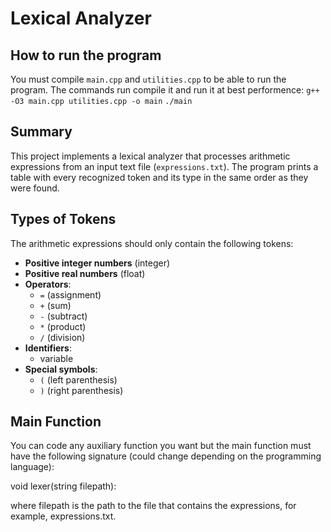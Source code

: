 # Lexical Analyzer
## How to run the program
You must compile `main.cpp` and `utilities.cpp` to be able to run the program.
The commands run compile it and run it at best performence: 
`g++ -O3 main.cpp utilities.cpp -o main`
`./main`

## Summary
This project implements a lexical analyzer that processes arithmetic expressions from an input text file (`expressions.txt`). The program prints a table with every recognized token and its type in the same order as they were found.

## Types of Tokens
The arithmetic expressions should only contain the following tokens:
- **Positive integer numbers** (integer)
- **Positive real numbers** (float)
- **Operators**:
  - `=` (assignment)
  - `+` (sum)
  - `-` (subtract)
  - `*` (product)
  - `/` (division)
- **Identifiers**:
  - variable
- **Special symbols**:
  - `(` (left parenthesis)
  - `)` (right parenthesis)

## Main Function
You can code any auxiliary function you want but the main function must have the following signature (could change depending on the programming language):

void lexer(string filepath):

where filepath is the path to the file that contains the expressions, for example, expressions.txt.
